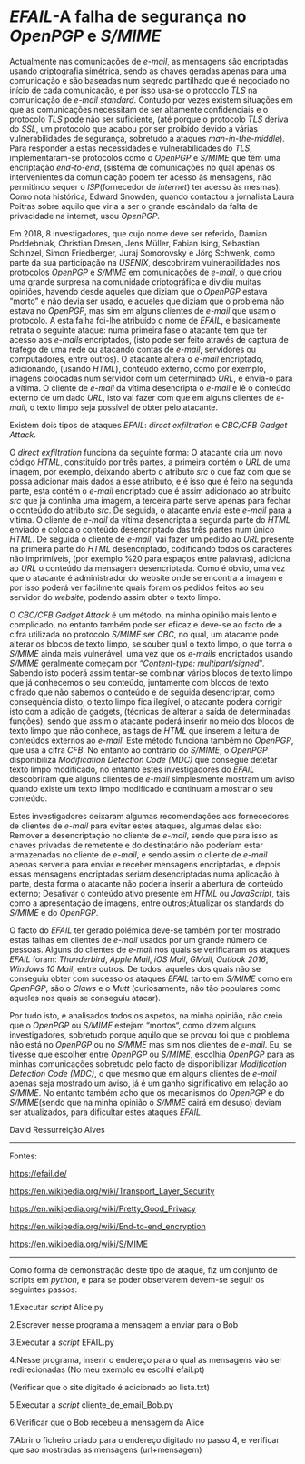 # _EFAIL_-A falha de segurança no _OpenPGP_ e _S/MIME_
 Actualmente nas comunicações de _e-mail_, as mensagens são encriptadas usando criptografia simétrica, sendo as chaves geradas apenas 
para uma comunicação e são baseadas num segredo partilhado que é negociado no início de cada  comunicação, e por isso usa-se o protocolo
_TLS_ na comunicação  de _e-mail standard_. Contudo  por vezes existem  situações em que as  comunicações necessitam de ser altamente 
confidenciais e o protocolo _TLS_ pode não ser suficiente, (até porque o protocolo _TLS_  deriva do _SSL_, um protocolo que acabou por 
ser  proibído  devido  a  várias  vulnerabilidades  de  segurança,  sobretudo  a  ataques _man-in-the-middle_). Para responder a estas
necessidades e vulnerabilidades do _TLS_, implementaram-se  protocolos  como  o _OpenPGP_ e _S/MIME_ que têm uma encriptação 
_end-to-end_, (sistema de comunicações no  qual  apenas  os  intervenientes  da comunicação podem ter acesso às mensagens, 
não permitindo sequer o _ISP_(fornecedor  de  _internet_)  ter  acesso  às  mesmas). Como nota histórica, Edward Snowden, 
quando contactou a jornalista Laura Poitras sobre  aquilo  que  viria  a  ser  o  grande escândalo da falta de privacidade na internet,
usou _OpenPGP_.


Em 2018, 8 investigadores, que cujo nome deve ser referido, Damian Poddebniak, Christian Dresen, Jens Müller, Fabian Ising, Sebastian 
Schinzel, Simon Friedberger, Juraj Somorovsky e Jörg Schwenk, como parte da sua participação na _USENIX_, descobriram vulnerabilidades 
nos protocolos _OpenPGP_ e _S/MIME_ em comunicações de _e-mail_, o que criou uma grande surpresa na comunidade criptográfica e dividiu 
muitas opiniões, havendo desde aqueles que diziam que  o _OpenPGP_ estava “morto” e não devia ser usado, e aqueles que diziam que o 
problema não estava no _OpenPGP_, mas sim em alguns clientes de _e-mail_ que usam o protocolo. A esta falha foi-lhe atribuído o nome de _EFAIL_, e basicamente retrata o seguinte ataque: numa primeira fase o atacante tem que ter acesso aos _e-mails_ encriptados, (isto pode ser feito através de captura de trafego de uma rede ou atacando contas de _e-mail_, servidores ou computadores, entre outros). O atacante altera o _e-mail_ encriptado, adicionando, (usando _HTML_), conteúdo externo, como por exemplo, imagens colocadas num servidor com um determinado _URL_, e envia-o para a vítima. O cliente de _e-mail_ da vítima desencripta o _e-mail_ e lê o conteúdo externo de um dado _URL_, isto vai fazer com que em alguns clientes de _e-mail_, o texto limpo seja possível de obter pelo atacante. 


Existem dois tipos de ataques _EFAIL_: _direct exfiltration_ e _CBC/CFB Gadget Attack_.

O _direct exfiltration_ funciona da seguinte forma: O atacante cria um novo código _HTML_, constituído por três partes, a primeira 
contém o _URL_ de uma imagem, por exemplo, deixando aberto o atributo _src_ o que faz com que se possa adicionar mais dados a esse 
atributo, e é isso que é feito na segunda parte, esta contém o _e-mail_ encriptado que é assim adicionado ao atribuito _src_ que já 
continha uma imagem, a terceira parte serve apenas para fechar o conteúdo do atributo _src_. De seguida, o atacante envia este _e-mail_ 
para a vítima. O cliente de _e-mail_ da vítima desencripta a segunda parte do _HTML_ enviado e coloca o conteúdo desencriptado das três 
partes num único _HTML_. De seguida o cliente de _e-mail_, vai fazer um pedido ao _URL_ presente na primeira parte do _HTML_ 
desencriptado, codificando todos os  caracteres não imprimíveis, (por exemplo %20 para espaços entre palavras), adiciona ao _URL_ o 
conteúdo da mensagem  desencriptada. Como é óbvio, uma vez que o atacante é administrador do website onde se encontra a imagem e por 
isso poderá ver facilmente quais foram os pedidos feitos ao seu servidor do _website_, podendo assim obter o texto limpo.


O _CBC/CFB Gadget Attack_ é um método, na minha opinião mais lento e complicado, no entanto também pode ser eficaz e deve-se ao facto de 
a cifra utilizada no protocolo _S/MIME_ ser _CBC_, no qual, um atacante pode alterar os blocos de texto limpo, se souber qual o 
texto limpo, o que torna o _S/MIME_ ainda mais vulnerável, uma vez que os _e-mails_ encriptados usando _S/MIME_ geralmente começam 
por “_Content-type: multipart/signed_". Sabendo isto poderá assim tentar-se combinar vários blocos de texto limpo que já conhecemos o 
seu conteúdo, juntamente com blocos de texto cifrado que não sabemos o conteúdo e de seguida desencriptar, como consequência disto, o 
texto limpo fica ilegível, o atacante poderá corrigir isto com a adição de gadgets, (técnicas de alterar a saída de determinadas 
funções), sendo que assim o atacante poderá inserir no meio dos blocos de texto limpo que não conhece, as tags de _HTML_ que inserem a 
leitura de conteúdos externos ao _e-mail_. Este método funciona também no _OpenPGP_, que usa a cifra _CFB_. No entanto ao contrário do 
_S/MIME_, o _OpenPGP_ disponibiliza _Modification Detection Code (MDC)_ que consegue detetar texto limpo modificado, no entanto  estes 
investigadores do _EFAIL_ descobriram que alguns clientes de _e-mail_ simplesmente mostram um aviso quando existe um texto limpo 
modificado e continuam a mostrar o seu conteúdo.


Estes investigadores deixaram algumas recomendações aos fornecedores de clientes de _e-mail_ para evitar estes ataques, algumas delas são: Remover a desencriptação no cliente de _e-mail_, sendo que para isso as chaves privadas de remetente e do destinatário não poderiam estar armazenadas no cliente de _e-mail_, e sendo assim  o cliente de _e-mail_ apenas serveria para enviar e receber mensagens encriptadas, e depois essas mensagens encriptadas seriam desencriptadas numa aplicação à parte, desta forma o atacante não poderia inserir a abertura de conteúdo externo; Desativar o conteúdo ativo presente em _HTML_ ou _JavaScript_, tais como a apresentação de imagens, entre outros;Atualizar os standards do _S/MIME_ e do _OpenPGP_.


O facto do _EFAIL_ ter gerado polémica deve-se também por ter mostrado estas falhas em clientes de _e-mail_ usados por um grande 
número de pessoas. Alguns do clientes de _e-mail_ nos quais se verificaram os ataques _EFAIL_ foram: _Thunderbird_, _Apple Mail_, _iOS Mail_, _GMail_, _Outlook 2016_, _Windows 10 Mail_, entre outros. De todos, aqueles dos quais não se conseguiu obter com sucesso os ataques _EFAIL_ tanto em _S/MIME_ como em _OpenPGP_, são o _Claws_ e o _Mutt_ (curiosamente, não tão populares como aqueles nos quais se conseguiu atacar).

Por tudo isto, e analisados todos os aspetos, na minha opinião, não creio que o _OpenPGP_ ou _S/MIME_ estejam “mortos“, como dizem 
alguns investigadores, sobretudo porque aquilo que se provou foi que o problema não está no _OpenPGP_ ou no _S/MIME_ mas sim nos 
clientes de  _e-mail_. Eu, se tivesse que escolher entre _OpenPGP_ ou _S/MIME_, escolhia _OpenPGP_ para as minhas comunicações sobretudo 
pelo facto de disponibilizar _Modification Detection Code (MDC)_, o que mesmo que em alguns clientes de _e-mail_ apenas seja mostrado um aviso, já é um ganho significativo em relação ao _S/MIME_. No entanto também acho que os mecanismos do _OpenPGP_ e do _S/MIME_(sendo que na minha opinião o _S/MIME_ cairá em desuso) deviam ser atualizados, para dificultar estes ataques _EFAIL_.

David Ressurreição Alves

---
Fontes:

https://efail.de/

https://en.wikipedia.org/wiki/Transport_Layer_Security

https://en.wikipedia.org/wiki/Pretty_Good_Privacy

https://en.wikipedia.org/wiki/End-to-end_encryption

https://en.wikipedia.org/wiki/S/MIME

---
Como forma de demonstração deste  tipo de ataque, fiz um conjunto de scripts em _python_, e para se poder observarem devem-se seguir os seguintes passos:

1.Executar _script_ Alice.py

2.Escrever nesse programa a mensagem a enviar para o Bob

3.Executar a _script_ EFAIL.py

4.Nesse programa, inserir o endereço para o qual as mensagens vão ser redirecionadas (No meu exemplo eu escolhi efail.pt)

(Verificar que o site digitado é adicionado ao lista.txt)

5.Executar a _script_ cliente_de_email_Bob.py 

6.Verificar que o Bob recebeu a mensagem da Alice 

7.Abrir o ficheiro criado para o endereço digitado no passo 4, e verificar que sao mostradas as mensagens (url+mensagem)
